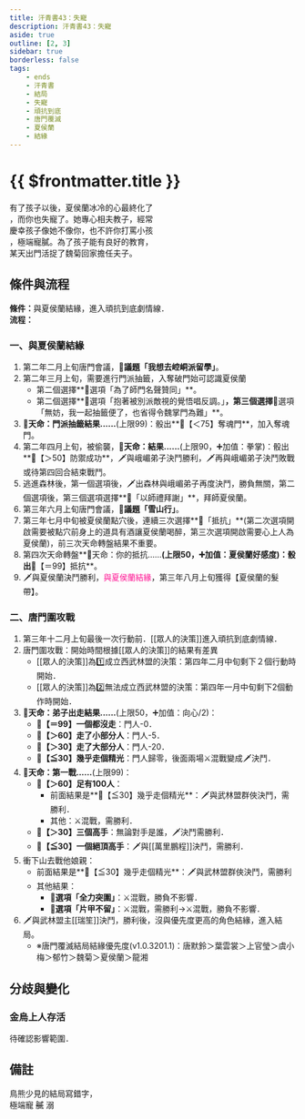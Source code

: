 ```yaml
---
title: 汗青書43：失寵
description: 汗青書43：失寵
aside: true
outline: [2, 3]
sidebar: true
borderless: false
tags:
    - ends
    - 汗青書
    - 結局
    - 失寵
    - 頑抗到底
    - 唐門覆滅
    - 夏侯蘭
    - 結緣
---
```


# {{ $frontmatter.title }}

<EndBackground no=43 title="失寵">
有了孩子以後，夏侯蘭冰冷的心最終化了<br>
，而你也失寵了。她專心相夫教子，經常<br>
慶幸孩子像她不像你，也不許你打罵小孩<br>
，極端寵膩。為了孩子能有良好的教育，<br>
某天出門活捉了魏菊回家擔任夫子。
</EndBackground>

## 條件與流程
<strong>條件：</strong>與<Girl5Icon>夏侯蘭</Girl5Icon>結緣，進入頑抗到底劇情線．<br>
**流程：**<br>

### 一、與夏侯蘭結緣
1. 第二年二月上旬唐門會議，**📜議題「我想去崆峒派留學」**。
2. 第二年三月上旬，需要進行門派抽籤，入奪破門始可認識<Girl5Icon>夏侯蘭</Girl5Icon>
   + 第二個選擇**📖選項「為了師門名聲贊同」**。
   + 第二個選擇**📖選項「抱著被別派敵視的覺悟唱反調。」**，第三個選擇**📖選項「無妨，我一起抽籤便了，也省得令魏掌門為難」**。
3. **🎲天命：門派抽籤結果......**(上限99)：骰出**🧾【＜75】奪魂門**，加入奪魂門。
4. 第二年四月上旬，被偷襲，**🎲天命：結果......**(上限90，➕加值：拳掌)：骰出**🧾【＞50】防禦成功**，🗡️與峨嵋弟子決鬥勝利，🗡️再與峨嵋弟子決鬥敗戰或待第四回合結束戰鬥。
5. 逃進森林後，第一個選項後，🗡️出森林與峨嵋弟子再度決鬥，勝負無關，第二個選項後，第三個選項選擇**📖「以師禮拜謝」**，拜師<Girl5Icon>夏侯蘭</Girl5Icon>。
6. 第三年六月上旬唐門會議，**📜議題「雪山行」**。
7. 第三年七月中旬被<Girl5Icon>夏侯蘭</Girl5Icon>點穴後，連續三次選擇**📖「抵抗」**(第二次選項開啟需要被點穴前身上的道具有酒讓<Girl5Icon>夏侯蘭</Girl5Icon>喝醉，第三次選項開啟需要心上人為<Girl5Icon>夏侯蘭</Girl5Icon>)，前三次天命轉盤結果不重要。
8. 第四次天命轉盤**🎲天命：你的抵抗......**(上限50，➕加值：<Girl5Icon>夏侯蘭</Girl5Icon>好感度)：骰出**🧾【＝99】抵抗**。
9. 🗡️與<Girl5Icon>夏侯蘭</Girl5Icon>決鬥勝利，<span style='color: #FF1493;'>與<Girl5Icon>夏侯蘭</Girl5Icon>結緣</span>，第三年八月上旬獲得【夏侯蘭的髮帶】。

### 二、唐門圍攻戰
1. 第三年十二月上旬最後一次行動前．[[眾人的決策]]進入頑抗到底劇情線．
2. 唐門圍攻戰：開始時間根據[[眾人的決策]]的結果有差異
   + [[眾人的決策]]為1️⃣成立西武林盟的決策：第四年二月中旬剩下２個行動時開始．
   + [[眾人的決策]]為2️⃣無法成立西武林盟的決策：第四年一月中旬剩下2個動作時開始．
3. **🎲天命：弟子出走結果......**(上限50，➕加值：向心/2)：
   + **🧾【＝99】一個都沒走**：門人-0．
   + **🧾【＞60】走了小部分人**：門人-5．
   + **🧾【＞30】走了大部分人**：門人-20．
   + **🧾【≦30】幾乎走個精光**：門人歸零，後面兩場⚔️混戰變成🗡️決鬥．
4. **🎲天命：第一戰......**(上限99)：
   + **🧾【＞60】足有100人**：
     + 前面結果是**🧾【≦30】幾乎走個精光**：🗡️與武林盟群俠決鬥，需勝利．
     + 其他：⚔️混戰，需勝利．
   + **🧾【＞30】三個高手**：無論對手是誰，🗡️決鬥需勝利．
   + **🧾【≦30】一個絕頂高手**：🗡️與[[萬里鵬程]]決鬥，需勝利．
5. 衝下山去戰他娘親：
   + 前面結果是**🧾【≦30】幾乎走個精光**：🗡️與武林盟群俠決鬥，需勝利
   + 其他結果：
     + **📖選項「全力突圍」**：⚔️混戰，勝負不影響．
     + **📖選項「片甲不留」**：⚔️混戰，需勝利→⚔️混戰，勝負不影響．
6. 🗡️與武林盟主[[瑞笙]]決鬥，勝利後，沒與優先度更高的角色結緣，進入結局。
   + ※唐門覆滅結局結緣優先度(v1.0.3201.1)：<Girl0Icon>唐默鈴</Girl0Icon>＞<Girl2Icon>葉雲裳</Girl2Icon>＞<Girl4Icon>上官瑩</Girl4Icon>＞<Girl3Icon>虞小梅</Girl3Icon>＞<Girl6Icon>郁竹</Girl6Icon>＞<Girl7Icon>魏菊</Girl7Icon>＞<Girl5Icon>夏侯蘭</Girl5Icon>＞<Girl8Icon>龍湘</Girl8Icon>

## 分歧與變化

### 金烏上人存活
待確認影響範圍．

## 備註
鳥熊少見的結局寫錯字，  
極端寵 ~~膩~~ 溺 
